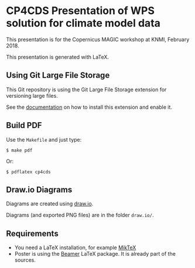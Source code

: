 # CP4CDS Presentation of WPS solution for climate model data

This presentation is for the Copernicus MAGIC workshop at KNMI, February 2018.

This presentation is generated with LaTeX.

## Using Git Large File Storage

This Git repository is using the Git Large File Storage extension for versioning large files.

See the [documentation](https://git-lfs.github.com/) on how to install this extension and enable it.


## Build PDF

Use the ``Makefile`` and just type:

    $ make pdf

Or:

    $ pdflatex cp4cds

## Draw.io Diagrams

Diagrams are created using [draw.io](https://www.draw.io/).

Diagrams (and exported PNG files) are in the folder ``draw.io/``.


## Requirements

* You need a LaTeX installation, for example [MikTeX](https://miktex.org/)
* Poster is using the [Beamer](https://github.com/josephwright/beamer) LaTeX package. It is already part of the sources.
